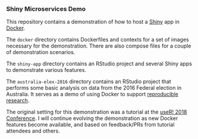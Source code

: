 ### Shiny Microservices Demo

This repository contains a demonstration of how to host a [Shiny](https://shiny.rstudio.com/) app in [Docker](https://www.docker.com/).

The `docker` directory contains Dockerfiles and contexts for a set of images necessary for the demonstration.  There are also
compose files for a couple of demonstration scenarios.

The `shiny-app` directory contains an RStudio project and several Shiny apps to demonstrate various features.

The `australia-elex-2016` directory contains an RStudio project that performs some basic analysis on data from the 2016 Federal election in Australia.  It serves
as a demo of using Docker to support [reproducible research](http://ropensci.github.io/reproducibility-guide/sections/introduction/).

The original setting for this demonstration was a tutorial at the [useR! 2018 Conference](https://user2018.r-project.org/).  I will continue
evolving the demonstration as new Docker features become available, and based on feedback/PRs from tutorial attendees and others.
